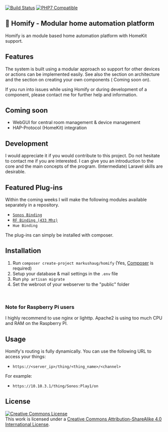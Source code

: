 [![Build Status](https://travis-ci.org/markushaug/homify.svg?branch=master)](https://travis-ci.org/markushaug/homify)
[![PHP7 Compatible](https://img.shields.io/badge/php-7-green.svg?style=flat-square)](https://packagist.org/packages/markushaug/homify)


## 🏡 Homify - Modular home automation platform 
Homify is an module based home automation platform with HomeKit support.

## Features
The system is built using a modular approach so support for other devices or actions can be implemented easily. See also the section on architecture and the section on creating your own components ( Coming soon on).

If you run into issues while using Homify or during development of a component, please contact me for further help and information.

## Coming soon
- WebGUI for central room management & device management
- HAP-Protocol (HomeKit) integration

## Development
I would appreciate it if you would contribute to this project.
Do not hesitate to contact me if you are interested. I can give you an introduction to the core and the main concepts of the program. (Intermediate) Laravel skills are desirable.

## Featured Plug-ins
Within the coming weeks I will make the following modules available separately in a repository.

- <a href="https://github.com/markushaug/homify-sonos">```Sonos Binding```</a>
- <a href="https://github.com/markushaug/homify-rf-outlet">```RF Binding (433 Mhz)```</a>
- ```Hue Binding```

The plug-ins can simply be installed with composer.

## Installation

1. Run ```composer create-project markushaug/homify``` (Yes, <a href="https://getcomposer.org/">Composer</a> is required)
2. Setup your database & mail settings in the ```.env``` file
4. Run ```php artisan migrate```
5. Set the webroot of your webserver to the "public" folder
<br>

### Note for Raspberry Pi users
I highly recommend to use nginx or lighttp. Apache2 is using too much CPU and RAM on the Raspberry PI.

## Usage
Homify's routing is fully dynamically. You can use the following URL to access your things:

- ```https://<server_ip>/thing/<thing_name>/<channel>```

For example:
- ```https://10.10.3.1/thing/Sonos:Play1/on``` 

## License

<a rel="license" href="http://creativecommons.org/licenses/by-sa/4.0/"><img alt="Creative Commons License" style="border-width:0" src="https://i.creativecommons.org/l/by-sa/4.0/88x31.png" /></a><br />This work is licensed under a <a rel="license" href="http://creativecommons.org/licenses/by-sa/4.0/">Creative Commons Attribution-ShareAlike 4.0 International License</a>.




